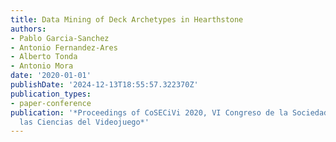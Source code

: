 ```yaml
---
title: Data Mining of Deck Archetypes in Hearthstone
authors:
- Pablo Garcia-Sanchez
- Antonio Fernandez-Ares
- Alberto Tonda
- Antonio Mora
date: '2020-01-01'
publishDate: '2024-12-13T18:55:57.322370Z'
publication_types:
- paper-conference
publication: '*Proceedings of CoSECiVi 2020, VI Congreso de la Sociedad Española para
  las Ciencias del Videojuego*'
---
```

